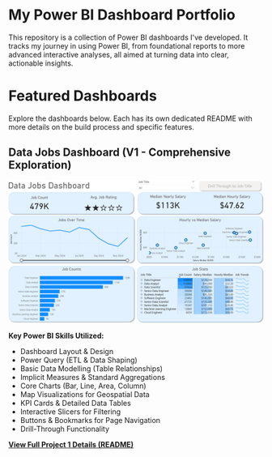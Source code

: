 # My Power BI Dashboard Portfolio

This repository is a collection of Power BI dashboards I've developed. It tracks my journey in using Power BI, from foundational reports to more advanced interactive analyses, all aimed at turning data into clear, actionable insights.

# Featured Dashboards

Explore the dashboards below. Each has its own dedicated README with more details on the build process and specific features.

## Data Jobs Dashboard (V1 - Comprehensive Exploration)

![Data Jobs DB GIF](/images/Project%201_%20page%201.png)

**Key Power BI Skills Utilized:**
* Dashboard Layout & Design
* Power Query (ETL & Data Shaping)
* Basic Data Modelling (Table Relationships)
* Implicit Measures & Standard Aggregations
* Core Charts (Bar, Line, Area, Column)
* Map Visualizations for Geospatial Data
* KPI Cards & Detailed Data Tables
* Interactive Slicers for Filtering
* Buttons & Bookmarks for Page Navigation
* Drill-Through Functionality

[**View Full Project 1 Details
(README)**](/Data_Jobs_V1/README.md)
